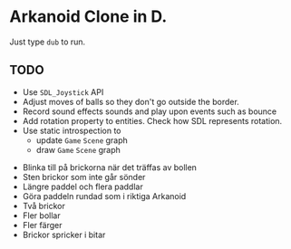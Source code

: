 # Arkanoid Clone in D.

Just type `dub` to run.

## TODO
- Use `SDL_Joystick` API
- Adjust moves of balls so they don't go outside the border.
- Record sound effects sounds and play upon events such as bounce
- Add rotation property to entities. Check how SDL represents rotation.
- Use static introspection to
  - update `Game` `Scene` graph
  - draw `Game` `Scene` graph
+ Blinka till på brickorna när det träffas av bollen
+ Sten brickor som inte går sönder
+ Längre paddel och flera paddlar
+ Göra paddeln rundad som i riktiga Arkanoid
+ Två brickor
+ Fler bollar
+ Fler färger
+ Brickor spricker i bitar

<!-- Local Variables: -->
<!-- gptel-model: grok-beta -->
<!-- gptel--backend-name: "xAI" -->
<!-- gptel--bounds: nil -->
<!-- End: -->
